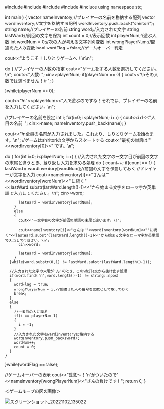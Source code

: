 #include <iostream>
#include <string>
#include <vector>
#include <cctype>
#include <algorithm>
using namespace std;

int main() {
  vector<string> nameInventory;//プレイヤーの名前を格納する配列
  vector<string> wordInventory;//文字を格納する配列
  wordInventory.push_back("shiritori");
  string name;//プレイヤーの名前
  string word;//入力された文字
  string lastWard;//前回の文字を保持
  int count = 0;//表示回数
  int playerNum;//遊ぶ人数
  int wordNum = 0;//次の人が考える文字列の変数
  int wrongPlayerNum;//間違えた人の変数
  bool wordFlag = false;//ゲームオーバー判定
  
  cout<<"ようこそ！しりとりゲームへ！\n\n";
  
  do
  {
    //プレイヤーの人数の指定
    cout<<"ゲームをする人数を選択してください。\n";
    cout<<"人数: ";
    cin>>playerNum;
    if(playerNum == 0)
    {
      cout<<"\nその人数では遊べません！\n";
    }
    
  }while(playerNum == 0);
  
  cout<<"\n"<<playerNum<<"人で遊ぶのですね！それでは、プレイヤーの名前を入力してください。\n";
  
  //プレイヤーの名前を設定
  int i;
  for(i=0; i<playerNum; i++)
  {
    cout<<i+1<<"人目の名前: ";
    cin>>name;
    nameInventory.push_back(name);
  }

  cout<<"\n全員の名前が入力されました。これより、しりとりゲームを始めます。\n";
  //ゲームはshiritoriの文字からスタートする
  cout<<"最初の単語は'"<<wordInventory[0]<<"'です。\n";
  
  do
  {
    for(int i=0; i<playerNum; i++)
    {
      //入力された文字の一文字目が前回の文字の末尾と違うとき、繰り返し入力を求める処理
      do
      {
        count++;
        if(count == 1)
        {
          lastWard = wordInventory[wordNum];//前回の文字を保管しておく
          //プレイヤーが文字を入力
          cout<<nameInventory[i]<<"さんは'"<<wordInventory[wordNum]<<"'に続く"<<lastWard.substr(lastWard.length()-1)<<"から始まる文字をローマ字か英単語で入力してください。\n";
          cin>>word;
          
          lastWard = wordInventory[wordNum];
        }
        else
        {
          cout<<"一文字目の文字が前回の単語の末尾と違います。\n";
          
          cout<<nameInventory[i]<<"さんは'"<<wordInventory[wordNum]<<"'に続く"<<lastWard.substr(lastWard.length()-1)<<"から始まる文字をローマ字か英単語で入力してください。\n";
          cin>>word;
        
          lastWard = wordInventory[wordNum];
        }
      }while(word.substr(0,1) != lastWard.substr(lastWard.length()-1));
      
      //入力された文字の末尾が'ん'のとき、このwhile文から抜け出す処理
      if(word.find('n',word.length()-1) != string::npos)
      {
        wordFlag = true;
        wrongPlayerNum = i;//間違えた人の番号を変数として取っておく
        break;
      }
      else
      {
        //一番目の人に戻る
        if(i == playerNum-1)
        {
          i = -1;
        }
        //入力された文字をwardInventoryに格納する
        wordInventory.push_back(word);
        wordNum++;
        count = 0;
      } 
    }
   
  }while(wordFlag == false);

  //ゲームオーバーの表示
  cout<<"残念～！'n'がついたので"<<nameInventory[wrongPlayerNum]<<"さんの負けです！";
  return 0;
}


＜ゲームループの図の画像＞

![スクリーンショット_20221102_135022](https://user-images.githubusercontent.com/104427265/199402673-09e4f443-c50c-4313-b08b-e043ede3ffcc.png)
